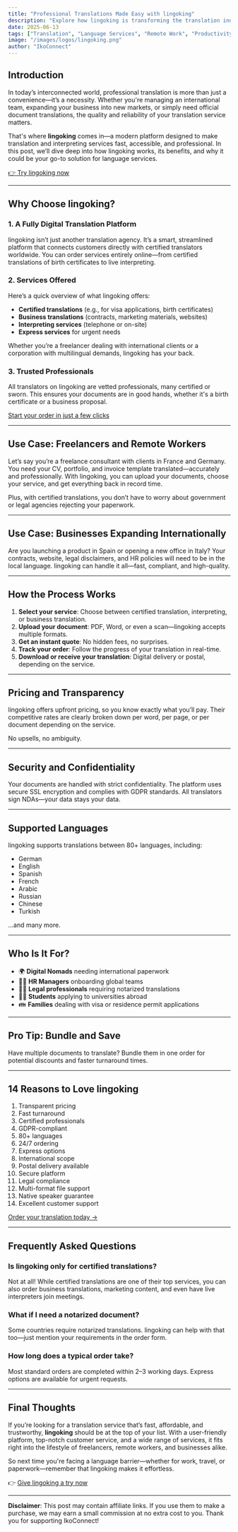```yaml
---
title: "Professional Translations Made Easy with lingoking"
description: "Explore how lingoking is transforming the translation industry by offering fast, reliable, and professional language services for individuals and businesses alike."
date: 2025-06-13
tags: ["Translation", "Language Services", "Remote Work", "Productivity"]
image: "/images/logos/lingoking.png"
author: "IkoConnect"
---
```


## Introduction

In today’s interconnected world, professional translation is more than just a convenience—it’s a necessity. Whether you're managing an international team, expanding your business into new markets, or simply need official document translations, the quality and reliability of your translation service matters.

That's where **lingoking** comes in—a modern platform designed to make translation and interpreting services fast, accessible, and professional. In this post, we’ll dive deep into how lingoking works, its benefits, and why it could be your go-to solution for language services.

[👉 Try lingoking now](#) <!-- placeholder affiliate link -->

---

## Why Choose lingoking?

### 1. A Fully Digital Translation Platform

lingoking isn’t just another translation agency. It’s a smart, streamlined platform that connects customers directly with certified translators worldwide. You can order services entirely online—from certified translations of birth certificates to live interpreting.

### 2. Services Offered

Here’s a quick overview of what lingoking offers:

- **Certified translations** (e.g., for visa applications, birth certificates)
- **Business translations** (contracts, marketing materials, websites)
- **Interpreting services** (telephone or on-site)
- **Express services** for urgent needs

Whether you’re a freelancer dealing with international clients or a corporation with multilingual demands, lingoking has your back.

### 3. Trusted Professionals

All translators on lingoking are vetted professionals, many certified or sworn. This ensures your documents are in good hands, whether it's a birth certificate or a business proposal.

[Start your order in just a few clicks](#)

---

## Use Case: Freelancers and Remote Workers

Let’s say you’re a freelance consultant with clients in France and Germany. You need your CV, portfolio, and invoice template translated—accurately and professionally. With lingoking, you can upload your documents, choose your service, and get everything back in record time.

Plus, with certified translations, you don’t have to worry about government or legal agencies rejecting your paperwork.

---

## Use Case: Businesses Expanding Internationally

Are you launching a product in Spain or opening a new office in Italy? Your contracts, website, legal disclaimers, and HR policies will need to be in the local language. lingoking can handle it all—fast, compliant, and high-quality.

---

## How the Process Works

1. **Select your service**: Choose between certified translation, interpreting, or business translation.
2. **Upload your document**: PDF, Word, or even a scan—lingoking accepts multiple formats.
3. **Get an instant quote**: No hidden fees, no surprises.
4. **Track your order**: Follow the progress of your translation in real-time.
5. **Download or receive your translation**: Digital delivery or postal, depending on the service.

---

## Pricing and Transparency

lingoking offers upfront pricing, so you know exactly what you’ll pay. Their competitive rates are clearly broken down per word, per page, or per document depending on the service.

No upsells, no ambiguity.

---

## Security and Confidentiality

Your documents are handled with strict confidentiality. The platform uses secure SSL encryption and complies with GDPR standards. All translators sign NDAs—your data stays your data.

---

## Supported Languages

lingoking supports translations between 80+ languages, including:

- German
- English
- Spanish
- French
- Arabic
- Russian
- Chinese
- Turkish

...and many more.

---

## Who Is It For?

- 🌍 **Digital Nomads** needing international paperwork
- 👩‍💼 **HR Managers** onboarding global teams
- 🧑‍⚖️ **Legal professionals** requiring notarized translations
- 🧑‍🎓 **Students** applying to universities abroad
- 👪 **Families** dealing with visa or residence permit applications

---

## Pro Tip: Bundle and Save

Have multiple documents to translate? Bundle them in one order for potential discounts and faster turnaround times.

---

## 14 Reasons to Love lingoking

1. Transparent pricing
2. Fast turnaround
3. Certified professionals
4. GDPR-compliant
5. 80+ languages
6. 24/7 ordering
7. Express options
8. International scope
9. Postal delivery available
10. Secure platform
11. Legal compliance
12. Multi-format file support
13. Native speaker guarantee
14. Excellent customer support

[Order your translation today →](#)

---

## Frequently Asked Questions

### Is lingoking only for certified translations?

Not at all! While certified translations are one of their top services, you can also order business translations, marketing content, and even have live interpreters join meetings.

### What if I need a notarized document?

Some countries require notarized translations. lingoking can help with that too—just mention your requirements in the order form.

### How long does a typical order take?

Most standard orders are completed within 2–3 working days. Express options are available for urgent requests.

---

## Final Thoughts

If you’re looking for a translation service that’s fast, affordable, and trustworthy, **lingoking** should be at the top of your list. With a user-friendly platform, top-notch customer service, and a wide range of services, it fits right into the lifestyle of freelancers, remote workers, and businesses alike.

So next time you're facing a language barrier—whether for work, travel, or paperwork—remember that lingoking makes it effortless.

👉 [Give lingoking a try now](#) <!-- placeholder affiliate link -->

---

**Disclaimer**: This post may contain affiliate links. If you use them to make a purchase, we may earn a small commission at no extra cost to you. Thank you for supporting IkoConnect!

